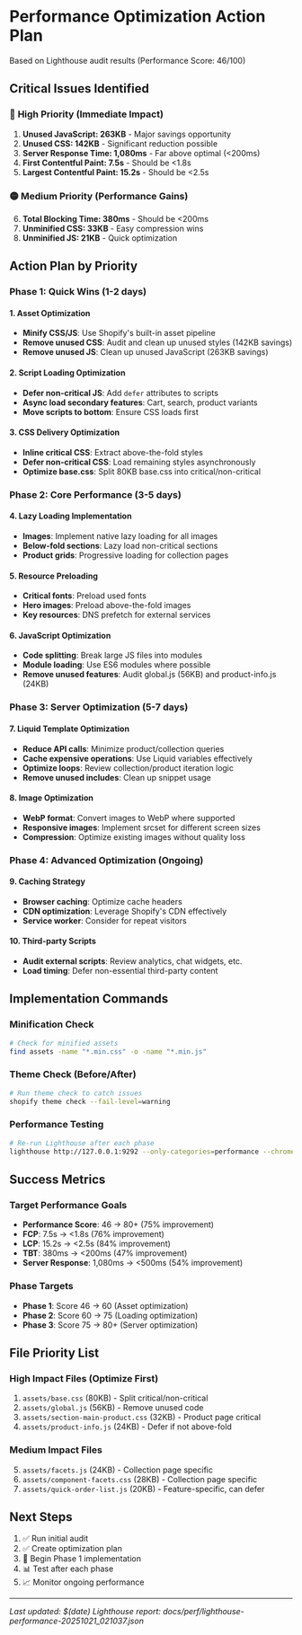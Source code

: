 # Performance Optimization Action Plan

Based on Lighthouse audit results (Performance Score: 46/100)

## Critical Issues Identified

### 🔴 **High Priority** (Immediate Impact)
1. **Unused JavaScript: 263KB** - Major savings opportunity
2. **Unused CSS: 142KB** - Significant reduction possible  
3. **Server Response Time: 1,080ms** - Far above optimal (<200ms)
4. **First Contentful Paint: 7.5s** - Should be <1.8s
5. **Largest Contentful Paint: 15.2s** - Should be <2.5s

### 🟡 **Medium Priority** (Performance Gains)
6. **Total Blocking Time: 380ms** - Should be <200ms
7. **Unminified CSS: 33KB** - Easy compression wins
8. **Unminified JS: 21KB** - Quick optimization

## Action Plan by Priority

### Phase 1: Quick Wins (1-2 days)

#### 1. Asset Optimization
- **Minify CSS/JS**: Use Shopify's built-in asset pipeline
- **Remove unused CSS**: Audit and clean up unused styles (142KB savings)
- **Remove unused JS**: Clean up unused JavaScript (263KB savings)

#### 2. Script Loading Optimization
- **Defer non-critical JS**: Add `defer` attributes to scripts
- **Async load secondary features**: Cart, search, product variants
- **Move scripts to bottom**: Ensure CSS loads first

#### 3. CSS Delivery Optimization
- **Inline critical CSS**: Extract above-the-fold styles
- **Defer non-critical CSS**: Load remaining styles asynchronously
- **Optimize base.css**: Split 80KB base.css into critical/non-critical

### Phase 2: Core Performance (3-5 days)

#### 4. Lazy Loading Implementation
- **Images**: Implement native lazy loading for all images
- **Below-fold sections**: Lazy load non-critical sections
- **Product grids**: Progressive loading for collection pages

#### 5. Resource Preloading
- **Critical fonts**: Preload used fonts
- **Hero images**: Preload above-the-fold images
- **Key resources**: DNS prefetch for external services

#### 6. JavaScript Optimization
- **Code splitting**: Break large JS files into modules
- **Module loading**: Use ES6 modules where possible
- **Remove unused features**: Audit global.js (56KB) and product-info.js (24KB)

### Phase 3: Server Optimization (5-7 days)

#### 7. Liquid Template Optimization
- **Reduce API calls**: Minimize product/collection queries
- **Cache expensive operations**: Use Liquid variables effectively
- **Optimize loops**: Review collection/product iteration logic
- **Remove unused includes**: Clean up snippet usage

#### 8. Image Optimization
- **WebP format**: Convert images to WebP where supported
- **Responsive images**: Implement srcset for different screen sizes
- **Compression**: Optimize existing images without quality loss

### Phase 4: Advanced Optimization (Ongoing)

#### 9. Caching Strategy
- **Browser caching**: Optimize cache headers
- **CDN optimization**: Leverage Shopify's CDN effectively
- **Service worker**: Consider for repeat visitors

#### 10. Third-party Scripts
- **Audit external scripts**: Review analytics, chat widgets, etc.
- **Load timing**: Defer non-essential third-party content

## Implementation Commands

### Minification Check
```bash
# Check for minified assets
find assets -name "*.min.css" -o -name "*.min.js"
```

### Theme Check (Before/After)
```bash
# Run theme check to catch issues
shopify theme check --fail-level=warning
```

### Performance Testing
```bash
# Re-run Lighthouse after each phase
lighthouse http://127.0.0.1:9292 --only-categories=performance --chrome-flags="--headless --no-sandbox"
```

## Success Metrics

### Target Performance Goals
- **Performance Score**: 46 → 80+ (75% improvement)
- **FCP**: 7.5s → <1.8s (76% improvement)
- **LCP**: 15.2s → <2.5s (84% improvement)  
- **TBT**: 380ms → <200ms (47% improvement)
- **Server Response**: 1,080ms → <500ms (54% improvement)

### Phase Targets
- **Phase 1**: Score 46 → 60 (Asset optimization)
- **Phase 2**: Score 60 → 75 (Loading optimization) 
- **Phase 3**: Score 75 → 80+ (Server optimization)

## File Priority List

### High Impact Files (Optimize First)
1. `assets/base.css` (80KB) - Split critical/non-critical
2. `assets/global.js` (56KB) - Remove unused code
3. `assets/section-main-product.css` (32KB) - Product page critical
4. `assets/product-info.js` (24KB) - Defer if not above-fold

### Medium Impact Files  
5. `assets/facets.js` (24KB) - Collection page specific
6. `assets/component-facets.css` (28KB) - Collection page specific
7. `assets/quick-order-list.js` (20KB) - Feature-specific, can defer

## Next Steps
1. ✅ Run initial audit
2. ✅ Create optimization plan
3. 🔄 Begin Phase 1 implementation
4. 📊 Test after each phase
5. 📈 Monitor ongoing performance

---
*Last updated: $(date)*
*Lighthouse report: docs/perf/lighthouse-performance-20251021_021037.json*